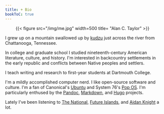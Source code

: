 ```yaml
---
title: + Bio
bookToC: true
---
```



<div style="text-align:center">{{< figure src="/img/me.jpg" width=500 title= "Alan C. Taylor" >}}</div>
  
I grew up on a mountain swallowed up by [kudzu](https://en.wikipedia.org/wiki/Kudzu) just across the river from Chattanooga, Tennessee. 

In college and graduate school I studied nineteenth-century American literature, culture, and history. I'm interested in backcountry settlements in the early republic and conflicts between Native peoples and settlers. 

I teach writing and research to first-year students at Dartmouth College.

I'm a mildly accomplished computer nerd. I like open-source software and culture. I'm a fan of Canonical's [Ubuntu](https://ubuntu.com) and System 76's [Pop OS](https://pop.system76.com/). I'm particularly enthused by the [Pandoc](https://pandoc.org/), [Markdown](https://daringfireball.net/projects/markdown/syntax), and [Hugo](https://gohugo.io/) projects. 

Lately I've been listening to [The National](https://americanmary.com/), [Future Islands](https://future-islands.com/), and [Aidan Knight](https://www.aidanknight.com/) a lot. 





